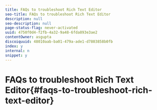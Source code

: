 ```yaml
---
title: FAQs to troubleshoot Rich Text Editor
seo-title: FAQs to troubleshoot Rich Text Editor
description: null
seo-description: null
page-status-flag: never-activated
uuid: 4750f0d4-f2fb-4a32-9a48-6fda893e3ae2
contentOwner: asgupta
discoiquuid: 48010aab-ba01-479a-ade1-d7803858b0fb
index: y
internal: n
snippet: y
---
```


# FAQs to troubleshoot Rich Text Editor{#faqs-to-troubleshoot-rich-text-editor}

